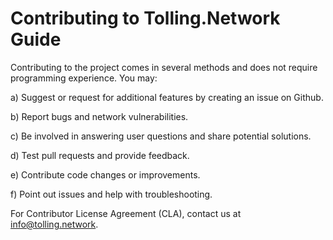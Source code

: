 # Contributing to Tolling.Network Guide

Contributing to the project comes in several methods and does not require programming experience. You may: 

a) Suggest or request for additional features by creating an issue on Github. 

b) Report bugs and network vulnerabilities. 

c) Be involved in answering user questions and share potential solutions.

d) Test pull requests and provide feedback. 

e) Contribute code changes or improvements. 

f) Point out issues and help with troubleshooting. 


For Contributor License Agreement (CLA), contact us at info@tolling.network.

